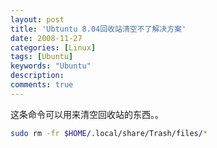 ```yaml
---
layout: post
title: 'Ubtuntu 8.04回收站清空不了解决方案'
date: 2008-11-27
categories: [Linux]
tags: [Ubuntu]
keywords: "Ubuntu"
description: 
comments: true
---
```

这条命令可以用来清空回收站的东西。。

``` bash
sudo rm -fr $HOME/.local/share/Trash/files/*
```